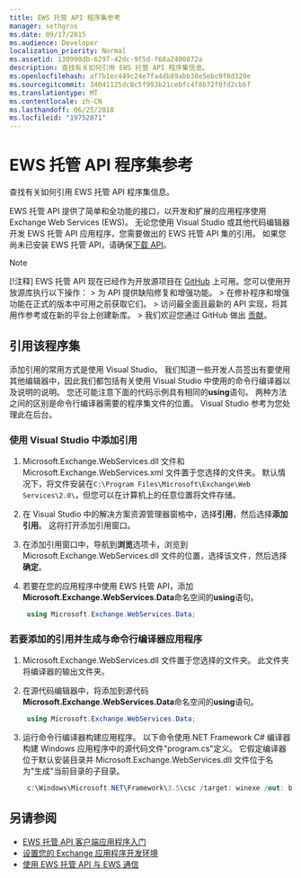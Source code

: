 ```yaml
---
title: EWS 托管 API 程序集参考
manager: sethgros
ms.date: 09/17/2015
ms.audience: Developer
localization_priority: Normal
ms.assetid: 130990db-6297-42dc-9f5d-f68a2400872a
description: 查找有关如何引用 EWS 托管 API 程序集信息。
ms.openlocfilehash: af7b1ec449c24e7fa4db89abb30e5ebc9f8d329e
ms.sourcegitcommit: 34041125dc8c5f993b21cebfc4f8b72f0fd2cb6f
ms.translationtype: MT
ms.contentlocale: zh-CN
ms.lasthandoff: 06/25/2018
ms.locfileid: "19752871"
---
```

# <a name="reference-the-ews-managed-api-assembly"></a>EWS 托管 API 程序集参考

查找有关如何引用 EWS 托管 API 程序集信息。
  
EWS 托管 API 提供了简单和全功能的接口，以开发和扩展的应用程序使用 Exchange Web Services (EWS)。 无论您使用 Visual Studio 或其他代码编辑器开发 EWS 托管 API 应用程序，您需要做出的 EWS 托管 API 集的引用。 如果您尚未已安装 EWS 托管 API，请确保[下载 API](http://aka.ms/ews-managed-api-readme)。
  
> [!NOTE]
>  [!注释]  EWS 托管 API 现在已经作为开放源项目在 [GitHub](https://github.com/officedev/ews-managed-api) 上可用。您可以使用开放源库执行以下操作： >  为 API 提供缺陷修复和增强功能。 >  在修补程序和增强功能在正式的版本中可用之前获取它们。 >  访问最全面且最新的 API 实现，将其用作参考或在新的平台上创建新库。 >  我们欢迎您通过 GitHub 做出 [贡献](https://github.com/OfficeDev/ews-managed-api/blob/master/CONTRIBUTING.md)。 
  
## <a name="referencing-the-assembly"></a>引用该程序集

添加引用的常用方式是使用 Visual Studio。 我们知道一些开发人员签出有要使用其他编辑器中，因此我们都包括有关使用 Visual Studio 中使用的命令行编译器以及说明的说明。 您还可能注意下面的代码示例具有相同的**using**语句。 两种方法之间的区别是命令行编译器需要的程序集文件的位置。 Visual Studio 参考为您处理此在后台。 
  
### <a name="to-add-a-reference-by-using-visual-studio"></a>使用 Visual Studio 中添加引用

1. Microsoft.Exchange.WebServices.dll 文件和 Microsoft.Exchange.WebServices.xml 文件置于您选择的文件夹。 默认情况下，将文件安装在`C:\Program Files\Microsoft\Exchange\Web Services\2.0\`，但您可以在计算机上的任意位置将文件存储。
    
2. 在 Visual Studio 中的解决方案资源管理器窗格中，选择**引用**，然后选择**添加引用**。 这将打开添加引用窗口。
    
3. 在添加引用窗口中，导航到**浏览**选项卡，浏览到 Microsoft.Exchange.WebServices.dll 文件的位置，选择该文件，然后选择**确定**。 
    
4. 若要在您的应用程序中使用 EWS 托管 API，添加**Microsoft.Exchange.WebServices.Data**命名空间的**using**语句。 
    
   ```cs
    using Microsoft.Exchange.WebServices.Data;
   ```

### <a name="to-add-a-reference-and-build-your-application-with-the-command-line-compiler"></a>若要添加的引用并生成与命令行编译器应用程序

1. Microsoft.Exchange.WebServices.dll 文件置于您选择的文件夹。 此文件夹将编译器的输出文件夹。
    
2. 在源代码编辑器中，将添加到源代码**Microsoft.Exchange.WebServices.Data**命名空间的**using**语句。 
    
   ```cs
    using Microsoft.Exchange.WebServices.Data;
   ```

3. 运行命令行编译器构建应用程序。 以下命令使用.NET Framework C# 编译器构建 Windows 应用程序中的源代码文件"program.cs"定义。 它假定编译器位于默认安装目录并 Microsoft.Exchange.WebServices.dll 文件位于名为"生成"当前目录的子目录。
    
   ```cs
    c:\Windows\Microsoft.NET\Framework\3.5\csc /target: winexe /out: build\testApplication /reference: build\Microsoft.Exchange.WebServices.dll program.cs
   ```

## <a name="see-also"></a>另请参阅

- [EWS 托管 API 客户端应用程序入门](get-started-with-ews-managed-api-client-applications.md)    
- [设置您的 Exchange 应用程序开发环境](setting-up-your-exchange-application-development-environment.md)   
- [使用 EWS 托管 API 与 EWS 通信](how-to-communicate-with-ews-by-using-the-ews-managed-api.md)
    

